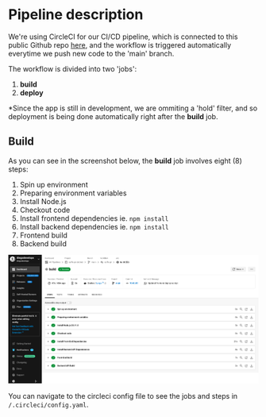 # Pipeline description

We're using CircleCI for our CI/CD pipeline, which is connected to this public Github repo [here](https://github.com/diegodevelops/caffe-pr-circleci/tree/main), and the workflow is triggered automatically everytime we push new code to the 'main' branch.

The workflow is divided into two 'jobs':

1. **build**
2. **deploy** 

*Since the app is still in development, we are ommiting a 'hold' filter, and so deployment is being done automatically right after the **build** job.

## Build 

As you can see in the screenshot below, the **build** job involves eight (8) steps:

1. Spin up environment
2. Preparing environment variables
3. Install Node.js
4. Checkout code
5. Install frontend dependencies ie. `npm install`
6. Install backend dependencies ie. `npm install`
7. Frontend build
8. Backend build

![CircleCI Build](../screenshots/circleci-build.png)

You can navigate to the circleci config file to see the jobs and steps in `/.circleci/config.yaml`.
